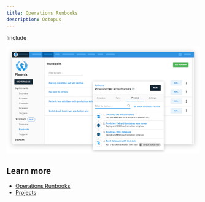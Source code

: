 ```yaml
---
title: Operations Runbooks
description: Octopus 
---
```


!include <operations-runbooks-intro>

![](docs/shared-content/images/runbooks-cutout.png "width=500")

## Learn more

- [Operations Runbooks](/docs/operations-runbooks/index.md)
- [Projects](/docs/projects/index.md)
